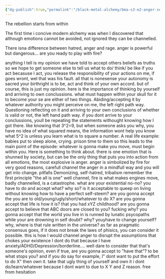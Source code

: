 ```yaml
---
{"dg-publish":true,"permalink":"/black-metal-alchemy/bma-s3-e2-anger-set-you-free/","created":"","updated":""}
---
```



The rebellion starts from within

The first  time i concive modern alchemy was when I discovered that although emotions cannot be avoided, not ignored they can be channelled. 

There isna difference between hatred, anger and rage.
anger is powerful but dangerous... are you ready to play with fire?


anything I tell is my opinion
we have told to accept others beliefs as truths
so we hope to get someone else to tell us what to do/ think/ be like
if you act becasuse I act, you release the responsibility of your actions on me, if goes wront, wel  that was his fault.
all that is nonesense
your autonomy is sacred
your birthright is to be, act and think of your own accord.
but of course, this is just my opinion.
here is the importance of thinking by yourself and arriving to own conclussions.
what must happen within your skull for it to become your se are either of two things.
Abiding/accepting it by whatever authority you might perceive on me, the left right path way.
Questioning reflecting on it and arriving to your own conclusions of whether is valid or not, the left hand path way.
if you dont arrive to your conclussions, youll be repeating the statements withought knowing how I got there.
like knowing that 3^2=9, but when someone asks you why, you have no idea of what squared means, the information wont help you know what 5^2 is unless you learn what is to square a number.
A real life example: babies put to sleep alone, crying.
prison time to them
so this leads to the main point of the episode:
whatever is gonna make you move, must begin within you.
Here is something to think about.
there is one emotion that is shunned by society, but can be the only thing that puts you into action
from all emotions, the most explosive is anger.
anger is simbolized by fire for very good reasons, carefull
channel the anger in a mindfull way and you will get into change.
pitfalls Demonizing, self-hatred, tribalism
remember the first principle "the all is one"
well channel, fire is what makes engines move, badly channelled, is a catastrophe.
what are your existential no-no?
you have to do and accept what? why so?
is it acceptable to queep on living without knowing how to have a perfect self-steem? 
are you gonna accept the you are to old/young/ugly/short/whatever to do X?
are you gonna accept that life is how it is? that you had xYZ childhood? are you gonna accept to believe that ABC doors are closed to you? fucking why? you gonna accept that the world you live in is runned by lunatic psycopaths while your are drowning in self doubt? why?
youyhave to change yourself? why, where is that rule written in the universe?
as far as pragmatic consensus goes, if it does not break the laws of phisics, you can consider it possible.
this is how I would channel anger
to disrupt the assumptions that chokes your existence
I dont do that because I have anxiety/ADHD/Depression/borderline.... well dare to consider that that's someone's opinion, even if true, are you gonna accept to "have that"? to be what stops you?
and if you do say for example, I" dont want to put the effort to do X" then own it.
take that ugly thing of yourself and own it i dont do/learn/whatever because I dont want to due to X Y and Z reason.
free from hesitation


